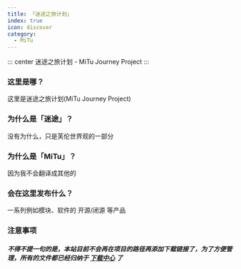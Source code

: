 ```yaml
---
title: 「迷途之旅计划」
index: true
icon: discover
category:
  - MiTu
---
```


::: center
迷途之旅计划 - MiTu Journey Project
:::

### 这里是哪？
这里是迷途之旅计划(MiTu Journey Project)

### 为什么是「迷途」？
没有为什么，只是芙伦世界观的一部分

### 为什么是「MiTu」？
因为我不会翻译成其他的

### 会在这里发布什么？
一系列例如模块、软件的 开源/闭源 等产品

### 注意事项
##### 不得不提一句的是，本站目前不会再在项目的路径再添加下载链接了，为了方便管理，所有的文件都已经归纳于 [下载中心](/file.html) 了